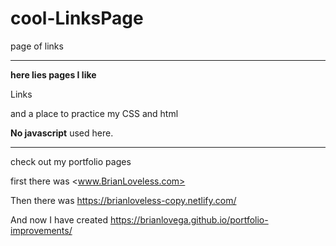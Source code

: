 # cool-LinksPage
page of links
*****

__here lies pages I like__

Links

and a place to practice my CSS and html

__No javascript__ used here. 

******


check out my portfolio pages

first there was
<www.BrianLoveless.com>

Then there was
<https://brianloveless-copy.netlify.com/>

And now I have created
<https://brianlovega.github.io/portfolio-improvements/>
